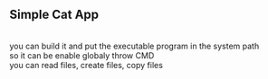 <h2>Simple Cat App</h2> <br>
you can build it and put the executable program in the system path<br>
so it can be enable globaly throw CMD<br>
you can read files,
create files,
copy files
